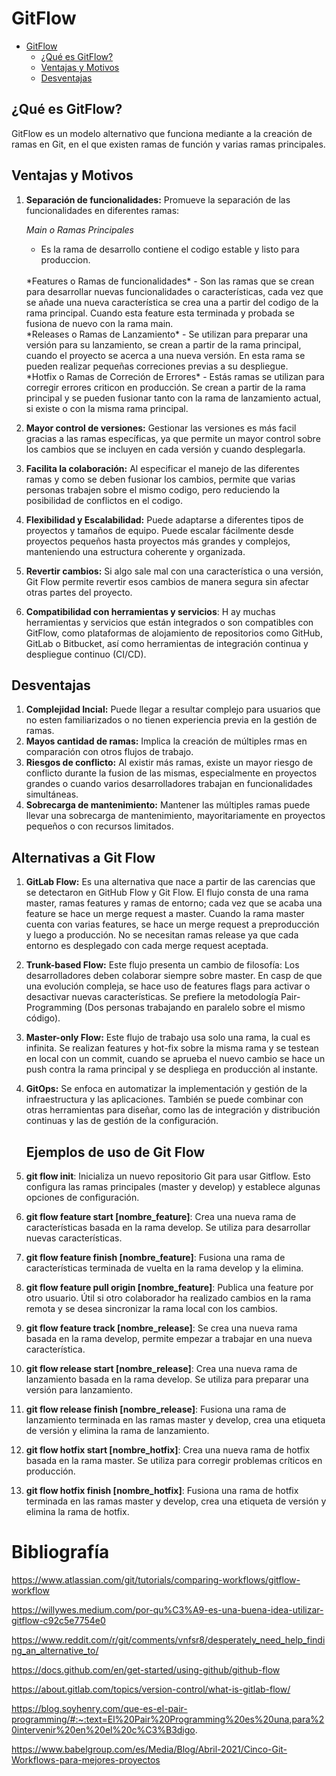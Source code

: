 
# GitFlow 


- [GitFlow](#gitflow)
  - [¿Qué es GitFlow?](#qué-es-gitflow)
  - [Ventajas y Motivos](#ventajas-y-motivos)
  - [Desventajas](#desventajas)
## ¿Qué es GitFlow?

GitFlow es un modelo alternativo que funciona mediante a la creación de ramas en Git, en el que existen ramas de función y varias ramas principales. 



## Ventajas y Motivos

1. **Separación de funcionalidades:** Promueve la separación de las funcionalidades en diferentes ramas:
     
    *Main o Ramas Principales*
    - Es la rama de desarrollo contiene el codigo estable y listo para produccion. 
     <br>
    *Features o Ramas de funcionalidades* 
    - Son las ramas que se crean para desarrollar nuevas funcionalidades o características, cada vez que se añade una nueva característica se crea una a partir del codigo de la rama principal. Cuando esta feature esta terminada y probada se fusiona de nuevo con la rama main.
    <br>
    *Releases o Ramas de Lanzamiento*
    - Se utilizan para preparar una versión para su lanzamiento, se crean a partir de la rama principal, cuando el proyecto se acerca a una nueva versión. En esta rama se pueden realizar pequeñas correciones previas a su despliegue.
    <br>
    *Hotfix o Ramas de Correción de Errores*
    - Estás ramas se utilizan para corregir errores criticon en producción. Se crean a partir de la rama principal y se pueden fusionar tanto con la rama de lanzamiento actual, si existe o con la misma rama principal.
    <br>
2. **Mayor control de versiones:** Gestionar las versiones es más facil gracias a las ramas específicas, ya que permite un mayor control sobre los cambios que se incluyen en cada versión y cuando desplegarla.
   <br>
3. **Facilita la colaboración:** Al especificar el manejo de las diferentes ramas y como se deben fusionar los cambios, permite que varias personas trabajen sobre el mismo codigo, pero reduciendo la posibilidad de conflictos en el codigo. 
   <br>
4. **Flexibilidad y Escalabilidad:** Puede adaptarse a diferentes tipos de proyectos y tamaños de equipo. Puede escalar fácilmente desde proyectos pequeños hasta proyectos más grandes y complejos, manteniendo una estructura coherente y organizada.
    <br>
5. **Revertir cambios:** Si algo sale mal con una característica o una versión, Git Flow permite revertir esos cambios de manera segura sin afectar otras partes del proyecto.
    <br>
6. **Compatibilidad con herramientas y servicios**: H ay muchas herramientas y servicios que están integrados o son compatibles con GitFlow, como plataformas de alojamiento de repositorios como GitHub, GitLab o Bitbucket, así como herramientas de integración continua y despliegue continuo (CI/CD).


## Desventajas

1. **Complejidad Incial:** Puede llegar a resultar complejo para usuarios que no esten familiarizados o no tienen experiencia previa en la gestión de ramas.
    <br>
2. **Mayos cantidad de ramas:** Implica la creación de múltiples rmas en comparación con otros flujos de trabajo.
    <br>
3. **Riesgos de conflicto:** Al existir más ramas, existe un mayor riesgo de conflicto durante la fusion de las mismas, especialmente en proyectos grandes o cuando varios desarrolladores trabajan en funcionalidades simultáneas.
    <br>
4. **Sobrecarga de mantenimiento:** Mantener las múltiples ramas puede llevar una sobrecarga de mantenimiento, mayoritariamente en proyectos pequeños o con recursos limitados.

## Alternativas a Git Flow

1. **GitLab Flow:**  Es una alternativa que nace a partir de las carencias que se detectaron en GitHub Flow y Git Flow. 
   El flujo consta de una rama master, ramas features y ramas de entorno; cada vez que se acaba una feature se hace un merge request a master. Cuando la rama master cuenta con varias features, se hace un merge request a preproducción y luego a producción.
   No se necesitan ramas release ya que cada entorno es desplegado con cada merge request aceptada.
    <br>
2. **Trunk-based Flow:** Este flujo presenta un cambio de filosofía:
   Los desarrolladores deben colaborar siempre sobre master.
   En casp de que una evolución compleja, se hace uso de features flags para activar o desactivar nuevas características.
   Se prefiere la metodología Pair-Programming (Dos personas trabajando en paralelo sobre el mismo código).
    <br>
3. **Master-only Flow:** Este flujo de trabajo usa solo una rama, la cual es infinita. Se realizan features y hot-fix sobre la misma rama y se testean en local con un commit, cuando se aprueba el nuevo cambio se hace un push contra la rama principal y se despliega en producción al instante.
   <br>
4. **GitOps:** Se enfoca en automatizar la implementación y gestión de la infraestructura y las aplicaciones. También se puede combinar con otras herramientas para diseñar, como las de integración y distribución continuas y las de gestión de la configuración.



   ## Ejemplos de uso de Git Flow


2. **git flow init**: Inicializa un nuevo repositorio Git para usar Gitflow. Esto configura las ramas principales (master y develop) y establece algunas opciones de configuración.
    <br>
3. **git flow feature start [nombre_feature]**: Crea una nueva rama de características basada en la rama develop. Se utiliza para desarrollar nuevas características.
    <br>
4. **git flow feature finish [nombre_feature]**: Fusiona una rama de características terminada de vuelta en la rama develop y la elimina.
    <br>
5. **git flow feature pull origin [nombre_feature]**: Publica una feature por otro usuario. Útil si otro colaborador ha realizado cambios en la rama remota y se desea sincronizar la rama local con los cambios.
    <br>
6. **git flow feature track [nombre_release]**: Se crea una nueva rama basada en la rama develop, permite empezar a trabajar en una nueva característica.
    <br>

7. **git flow release start [nombre_release]**: Crea una nueva rama de lanzamiento basada en la rama develop. Se utiliza para preparar una versión para lanzamiento.
    <br>
8. **git flow release finish [nombre_release]**: Fusiona una rama de lanzamiento terminada en las ramas master y develop, crea una etiqueta de versión y elimina la rama de lanzamiento.
    <br>
9. **git flow hotfix start [nombre_hotfix]**: Crea una nueva rama de hotfix basada en la rama master. Se utiliza para corregir problemas críticos en producción.
    <br>
10. **git flow hotfix finish [nombre_hotfix]**: Fusiona una rama de hotfix terminada en las ramas master y develop, crea una etiqueta de versión y elimina la rama de hotfix.

# Bibliografía


https://www.atlassian.com/git/tutorials/comparing-workflows/gitflow-workflow

https://willywes.medium.com/por-qu%C3%A9-es-una-buena-idea-utilizar-gitflow-c92c5e7754e0

https://www.reddit.com/r/git/comments/vnfsr8/desperately_need_help_finding_an_alternative_to/

https://docs.github.com/en/get-started/using-github/github-flow

https://about.gitlab.com/topics/version-control/what-is-gitlab-flow/

https://blog.soyhenry.com/que-es-el-pair-programming/#:~:text=El%20Pair%20Programming%20es%20una,para%20intervenir%20en%20el%20c%C3%B3digo.

https://www.babelgroup.com/es/Media/Blog/Abril-2021/Cinco-Git-Workflows-para-mejores-proyectos

